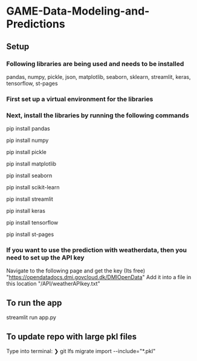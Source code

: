 ﻿# GAME-Data-Modeling-and-Predictions

## Setup

### Following libraries are being used and needs to be installed

pandas, numpy, pickle, json, matplotlib, seaborn, sklearn, streamlit, keras, tensorflow, st-pages

### First set up a virtual environment for the libraries

### Next, install the libraries by running the following commands

pip install pandas

pip install numpy

pip install pickle

pip install matplotlib

pip install seaborn

pip install scikit-learn

pip install streamlit

pip install keras

pip install tensorflow

pip install st-pages

### If you want to use the prediction with weatherdata, then you need to set up the API key

Navigate to the following page and get the key (Its free) "https://opendatadocs.dmi.govcloud.dk/DMIOpenData"
Add it into a file in this location "/API/weatherAPIkey.txt"

## To run the app

streamlit run app.py

## To update repo with large pkl files

Type into terminal: ❯ git lfs migrate import --include="\*.pkl"
